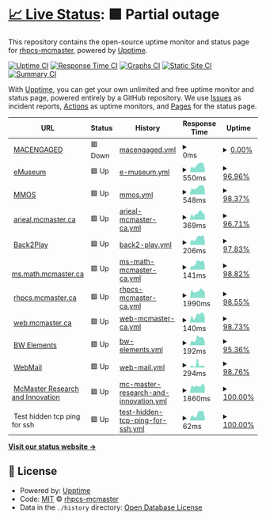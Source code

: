 # [📈 Live Status](https://rhpcs-mcmaster.github.io/downtime): <!--live status--> **🟧 Partial outage**

This repository contains the open-source uptime monitor and status page for [rhpcs-mcmaster](https://rhpcs-mcmaster.github.io/downtime), powered by [Upptime](https://github.com/upptime/upptime).

[![Uptime CI](https://github.com/rhpcs-mcmaster/downtime/workflows/Uptime%20CI/badge.svg)](https://github.com/rhpcs-mcmaster/downtime/actions?query=workflow%3A%22Uptime+CI%22)
[![Response Time CI](https://github.com/rhpcs-mcmaster/downtime/workflows/Response%20Time%20CI/badge.svg)](https://github.com/rhpcs-mcmaster/downtime/actions?query=workflow%3A%22Response+Time+CI%22)
[![Graphs CI](https://github.com/rhpcs-mcmaster/downtime/workflows/Graphs%20CI/badge.svg)](https://github.com/rhpcs-mcmaster/downtime/actions?query=workflow%3A%22Graphs+CI%22)
[![Static Site CI](https://github.com/rhpcs-mcmaster/downtime/workflows/Static%20Site%20CI/badge.svg)](https://github.com/rhpcs-mcmaster/downtime/actions?query=workflow%3A%22Static+Site+CI%22)
[![Summary CI](https://github.com/rhpcs-mcmaster/downtime/workflows/Summary%20CI/badge.svg)](https://github.com/rhpcs-mcmaster/downtime/actions?query=workflow%3A%22Summary+CI%22)

With [Upptime](https://upptime.js.org), you can get your own unlimited and free uptime monitor and status page, powered entirely by a GitHub repository. We use [Issues](https://github.com/rhpcs-mcmaster/downtime/issues) as incident reports, [Actions](https://github.com/rhpcs-mcmaster/downtime/actions) as uptime monitors, and [Pages](https://rhpcs-mcmaster.github.io/downtime) for the status page.

<!--start: status pages-->
<!-- This summary is generated by Upptime (https://github.com/upptime/upptime) -->
<!-- Do not edit this manually, your changes will be overwritten -->
<!-- prettier-ignore -->
| URL | Status | History | Response Time | Uptime |
| --- | ------ | ------- | ------------- | ------ |
| <img alt="" src="https://icons.duckduckgo.com/ip3/www.macengaged.com.ico" height="13"> [MACENGAGED](https://www.macengaged.com/) | 🟥 Down | [macengaged.yml](https://github.com/rhpcs-mcmaster/downtime/commits/HEAD/history/macengaged.yml) | <details><summary><img alt="Response time graph" src="./graphs/macengaged/response-time-week.png" height="20"> 0ms</summary><br><a href="https://rhpcs-mcmaster.github.io/downtime/history/macengaged"><img alt="Response time 6069" src="https://img.shields.io/endpoint?url=https%3A%2F%2Fraw.githubusercontent.com%2Frhpcs-mcmaster%2Fdowntime%2FHEAD%2Fapi%2Fmacengaged%2Fresponse-time.json"></a><br><a href="https://rhpcs-mcmaster.github.io/downtime/history/macengaged"><img alt="24-hour response time 0" src="https://img.shields.io/endpoint?url=https%3A%2F%2Fraw.githubusercontent.com%2Frhpcs-mcmaster%2Fdowntime%2FHEAD%2Fapi%2Fmacengaged%2Fresponse-time-day.json"></a><br><a href="https://rhpcs-mcmaster.github.io/downtime/history/macengaged"><img alt="7-day response time 0" src="https://img.shields.io/endpoint?url=https%3A%2F%2Fraw.githubusercontent.com%2Frhpcs-mcmaster%2Fdowntime%2FHEAD%2Fapi%2Fmacengaged%2Fresponse-time-week.json"></a><br><a href="https://rhpcs-mcmaster.github.io/downtime/history/macengaged"><img alt="30-day response time 0" src="https://img.shields.io/endpoint?url=https%3A%2F%2Fraw.githubusercontent.com%2Frhpcs-mcmaster%2Fdowntime%2FHEAD%2Fapi%2Fmacengaged%2Fresponse-time-month.json"></a><br><a href="https://rhpcs-mcmaster.github.io/downtime/history/macengaged"><img alt="1-year response time 6069" src="https://img.shields.io/endpoint?url=https%3A%2F%2Fraw.githubusercontent.com%2Frhpcs-mcmaster%2Fdowntime%2FHEAD%2Fapi%2Fmacengaged%2Fresponse-time-year.json"></a></details> | <details><summary><a href="https://rhpcs-mcmaster.github.io/downtime/history/macengaged">0.00%</a></summary><a href="https://rhpcs-mcmaster.github.io/downtime/history/macengaged"><img alt="All-time uptime 0.16%" src="https://img.shields.io/endpoint?url=https%3A%2F%2Fraw.githubusercontent.com%2Frhpcs-mcmaster%2Fdowntime%2FHEAD%2Fapi%2Fmacengaged%2Fuptime.json"></a><br><a href="https://rhpcs-mcmaster.github.io/downtime/history/macengaged"><img alt="24-hour uptime 0.00%" src="https://img.shields.io/endpoint?url=https%3A%2F%2Fraw.githubusercontent.com%2Frhpcs-mcmaster%2Fdowntime%2FHEAD%2Fapi%2Fmacengaged%2Fuptime-day.json"></a><br><a href="https://rhpcs-mcmaster.github.io/downtime/history/macengaged"><img alt="7-day uptime 0.00%" src="https://img.shields.io/endpoint?url=https%3A%2F%2Fraw.githubusercontent.com%2Frhpcs-mcmaster%2Fdowntime%2FHEAD%2Fapi%2Fmacengaged%2Fuptime-week.json"></a><br><a href="https://rhpcs-mcmaster.github.io/downtime/history/macengaged"><img alt="30-day uptime 1.38%" src="https://img.shields.io/endpoint?url=https%3A%2F%2Fraw.githubusercontent.com%2Frhpcs-mcmaster%2Fdowntime%2FHEAD%2Fapi%2Fmacengaged%2Fuptime-month.json"></a><br><a href="https://rhpcs-mcmaster.github.io/downtime/history/macengaged"><img alt="1-year uptime 0.16%" src="https://img.shields.io/endpoint?url=https%3A%2F%2Fraw.githubusercontent.com%2Frhpcs-mcmaster%2Fdowntime%2FHEAD%2Fapi%2Fmacengaged%2Fuptime-year.json"></a></details>
| <img alt="" src="https://icons.duckduckgo.com/ip3/emuseum.mcmaster.ca.ico" height="13"> [eMuseum](https://emuseum.mcmaster.ca/) | 🟩 Up | [e-museum.yml](https://github.com/rhpcs-mcmaster/downtime/commits/HEAD/history/e-museum.yml) | <details><summary><img alt="Response time graph" src="./graphs/e-museum/response-time-week.png" height="20"> 550ms</summary><br><a href="https://rhpcs-mcmaster.github.io/downtime/history/e-museum"><img alt="Response time 655" src="https://img.shields.io/endpoint?url=https%3A%2F%2Fraw.githubusercontent.com%2Frhpcs-mcmaster%2Fdowntime%2FHEAD%2Fapi%2Fe-museum%2Fresponse-time.json"></a><br><a href="https://rhpcs-mcmaster.github.io/downtime/history/e-museum"><img alt="24-hour response time 557" src="https://img.shields.io/endpoint?url=https%3A%2F%2Fraw.githubusercontent.com%2Frhpcs-mcmaster%2Fdowntime%2FHEAD%2Fapi%2Fe-museum%2Fresponse-time-day.json"></a><br><a href="https://rhpcs-mcmaster.github.io/downtime/history/e-museum"><img alt="7-day response time 550" src="https://img.shields.io/endpoint?url=https%3A%2F%2Fraw.githubusercontent.com%2Frhpcs-mcmaster%2Fdowntime%2FHEAD%2Fapi%2Fe-museum%2Fresponse-time-week.json"></a><br><a href="https://rhpcs-mcmaster.github.io/downtime/history/e-museum"><img alt="30-day response time 613" src="https://img.shields.io/endpoint?url=https%3A%2F%2Fraw.githubusercontent.com%2Frhpcs-mcmaster%2Fdowntime%2FHEAD%2Fapi%2Fe-museum%2Fresponse-time-month.json"></a><br><a href="https://rhpcs-mcmaster.github.io/downtime/history/e-museum"><img alt="1-year response time 655" src="https://img.shields.io/endpoint?url=https%3A%2F%2Fraw.githubusercontent.com%2Frhpcs-mcmaster%2Fdowntime%2FHEAD%2Fapi%2Fe-museum%2Fresponse-time-year.json"></a></details> | <details><summary><a href="https://rhpcs-mcmaster.github.io/downtime/history/e-museum">96.96%</a></summary><a href="https://rhpcs-mcmaster.github.io/downtime/history/e-museum"><img alt="All-time uptime 99.64%" src="https://img.shields.io/endpoint?url=https%3A%2F%2Fraw.githubusercontent.com%2Frhpcs-mcmaster%2Fdowntime%2FHEAD%2Fapi%2Fe-museum%2Fuptime.json"></a><br><a href="https://rhpcs-mcmaster.github.io/downtime/history/e-museum"><img alt="24-hour uptime 97.92%" src="https://img.shields.io/endpoint?url=https%3A%2F%2Fraw.githubusercontent.com%2Frhpcs-mcmaster%2Fdowntime%2FHEAD%2Fapi%2Fe-museum%2Fuptime-day.json"></a><br><a href="https://rhpcs-mcmaster.github.io/downtime/history/e-museum"><img alt="7-day uptime 96.96%" src="https://img.shields.io/endpoint?url=https%3A%2F%2Fraw.githubusercontent.com%2Frhpcs-mcmaster%2Fdowntime%2FHEAD%2Fapi%2Fe-museum%2Fuptime-week.json"></a><br><a href="https://rhpcs-mcmaster.github.io/downtime/history/e-museum"><img alt="30-day uptime 99.30%" src="https://img.shields.io/endpoint?url=https%3A%2F%2Fraw.githubusercontent.com%2Frhpcs-mcmaster%2Fdowntime%2FHEAD%2Fapi%2Fe-museum%2Fuptime-month.json"></a><br><a href="https://rhpcs-mcmaster.github.io/downtime/history/e-museum"><img alt="1-year uptime 99.64%" src="https://img.shields.io/endpoint?url=https%3A%2F%2Fraw.githubusercontent.com%2Frhpcs-mcmaster%2Fdowntime%2FHEAD%2Fapi%2Fe-museum%2Fuptime-year.json"></a></details>
| <img alt="" src="https://icons.duckduckgo.com/ip3/museum.mcmaster.ca.ico" height="13"> [MMOS](https://museum.mcmaster.ca) | 🟩 Up | [mmos.yml](https://github.com/rhpcs-mcmaster/downtime/commits/HEAD/history/mmos.yml) | <details><summary><img alt="Response time graph" src="./graphs/mmos/response-time-week.png" height="20"> 548ms</summary><br><a href="https://rhpcs-mcmaster.github.io/downtime/history/mmos"><img alt="Response time 526" src="https://img.shields.io/endpoint?url=https%3A%2F%2Fraw.githubusercontent.com%2Frhpcs-mcmaster%2Fdowntime%2FHEAD%2Fapi%2Fmmos%2Fresponse-time.json"></a><br><a href="https://rhpcs-mcmaster.github.io/downtime/history/mmos"><img alt="24-hour response time 759" src="https://img.shields.io/endpoint?url=https%3A%2F%2Fraw.githubusercontent.com%2Frhpcs-mcmaster%2Fdowntime%2FHEAD%2Fapi%2Fmmos%2Fresponse-time-day.json"></a><br><a href="https://rhpcs-mcmaster.github.io/downtime/history/mmos"><img alt="7-day response time 548" src="https://img.shields.io/endpoint?url=https%3A%2F%2Fraw.githubusercontent.com%2Frhpcs-mcmaster%2Fdowntime%2FHEAD%2Fapi%2Fmmos%2Fresponse-time-week.json"></a><br><a href="https://rhpcs-mcmaster.github.io/downtime/history/mmos"><img alt="30-day response time 558" src="https://img.shields.io/endpoint?url=https%3A%2F%2Fraw.githubusercontent.com%2Frhpcs-mcmaster%2Fdowntime%2FHEAD%2Fapi%2Fmmos%2Fresponse-time-month.json"></a><br><a href="https://rhpcs-mcmaster.github.io/downtime/history/mmos"><img alt="1-year response time 526" src="https://img.shields.io/endpoint?url=https%3A%2F%2Fraw.githubusercontent.com%2Frhpcs-mcmaster%2Fdowntime%2FHEAD%2Fapi%2Fmmos%2Fresponse-time-year.json"></a></details> | <details><summary><a href="https://rhpcs-mcmaster.github.io/downtime/history/mmos">98.37%</a></summary><a href="https://rhpcs-mcmaster.github.io/downtime/history/mmos"><img alt="All-time uptime 99.71%" src="https://img.shields.io/endpoint?url=https%3A%2F%2Fraw.githubusercontent.com%2Frhpcs-mcmaster%2Fdowntime%2FHEAD%2Fapi%2Fmmos%2Fuptime.json"></a><br><a href="https://rhpcs-mcmaster.github.io/downtime/history/mmos"><img alt="24-hour uptime 98.10%" src="https://img.shields.io/endpoint?url=https%3A%2F%2Fraw.githubusercontent.com%2Frhpcs-mcmaster%2Fdowntime%2FHEAD%2Fapi%2Fmmos%2Fuptime-day.json"></a><br><a href="https://rhpcs-mcmaster.github.io/downtime/history/mmos"><img alt="7-day uptime 98.37%" src="https://img.shields.io/endpoint?url=https%3A%2F%2Fraw.githubusercontent.com%2Frhpcs-mcmaster%2Fdowntime%2FHEAD%2Fapi%2Fmmos%2Fuptime-week.json"></a><br><a href="https://rhpcs-mcmaster.github.io/downtime/history/mmos"><img alt="30-day uptime 99.62%" src="https://img.shields.io/endpoint?url=https%3A%2F%2Fraw.githubusercontent.com%2Frhpcs-mcmaster%2Fdowntime%2FHEAD%2Fapi%2Fmmos%2Fuptime-month.json"></a><br><a href="https://rhpcs-mcmaster.github.io/downtime/history/mmos"><img alt="1-year uptime 99.71%" src="https://img.shields.io/endpoint?url=https%3A%2F%2Fraw.githubusercontent.com%2Frhpcs-mcmaster%2Fdowntime%2FHEAD%2Fapi%2Fmmos%2Fuptime-year.json"></a></details>
| <img alt="" src="https://icons.duckduckgo.com/ip3/arieal.mcmaster.ca.ico" height="13"> [arieal.mcmaster.ca](https://arieal.mcmaster.ca) | 🟩 Up | [arieal-mcmaster-ca.yml](https://github.com/rhpcs-mcmaster/downtime/commits/HEAD/history/arieal-mcmaster-ca.yml) | <details><summary><img alt="Response time graph" src="./graphs/arieal-mcmaster-ca/response-time-week.png" height="20"> 369ms</summary><br><a href="https://rhpcs-mcmaster.github.io/downtime/history/arieal-mcmaster-ca"><img alt="Response time 403" src="https://img.shields.io/endpoint?url=https%3A%2F%2Fraw.githubusercontent.com%2Frhpcs-mcmaster%2Fdowntime%2FHEAD%2Fapi%2Farieal-mcmaster-ca%2Fresponse-time.json"></a><br><a href="https://rhpcs-mcmaster.github.io/downtime/history/arieal-mcmaster-ca"><img alt="24-hour response time 370" src="https://img.shields.io/endpoint?url=https%3A%2F%2Fraw.githubusercontent.com%2Frhpcs-mcmaster%2Fdowntime%2FHEAD%2Fapi%2Farieal-mcmaster-ca%2Fresponse-time-day.json"></a><br><a href="https://rhpcs-mcmaster.github.io/downtime/history/arieal-mcmaster-ca"><img alt="7-day response time 369" src="https://img.shields.io/endpoint?url=https%3A%2F%2Fraw.githubusercontent.com%2Frhpcs-mcmaster%2Fdowntime%2FHEAD%2Fapi%2Farieal-mcmaster-ca%2Fresponse-time-week.json"></a><br><a href="https://rhpcs-mcmaster.github.io/downtime/history/arieal-mcmaster-ca"><img alt="30-day response time 378" src="https://img.shields.io/endpoint?url=https%3A%2F%2Fraw.githubusercontent.com%2Frhpcs-mcmaster%2Fdowntime%2FHEAD%2Fapi%2Farieal-mcmaster-ca%2Fresponse-time-month.json"></a><br><a href="https://rhpcs-mcmaster.github.io/downtime/history/arieal-mcmaster-ca"><img alt="1-year response time 403" src="https://img.shields.io/endpoint?url=https%3A%2F%2Fraw.githubusercontent.com%2Frhpcs-mcmaster%2Fdowntime%2FHEAD%2Fapi%2Farieal-mcmaster-ca%2Fresponse-time-year.json"></a></details> | <details><summary><a href="https://rhpcs-mcmaster.github.io/downtime/history/arieal-mcmaster-ca">96.71%</a></summary><a href="https://rhpcs-mcmaster.github.io/downtime/history/arieal-mcmaster-ca"><img alt="All-time uptime 99.88%" src="https://img.shields.io/endpoint?url=https%3A%2F%2Fraw.githubusercontent.com%2Frhpcs-mcmaster%2Fdowntime%2FHEAD%2Fapi%2Farieal-mcmaster-ca%2Fuptime.json"></a><br><a href="https://rhpcs-mcmaster.github.io/downtime/history/arieal-mcmaster-ca"><img alt="24-hour uptime 98.27%" src="https://img.shields.io/endpoint?url=https%3A%2F%2Fraw.githubusercontent.com%2Frhpcs-mcmaster%2Fdowntime%2FHEAD%2Fapi%2Farieal-mcmaster-ca%2Fuptime-day.json"></a><br><a href="https://rhpcs-mcmaster.github.io/downtime/history/arieal-mcmaster-ca"><img alt="7-day uptime 96.71%" src="https://img.shields.io/endpoint?url=https%3A%2F%2Fraw.githubusercontent.com%2Frhpcs-mcmaster%2Fdowntime%2FHEAD%2Fapi%2Farieal-mcmaster-ca%2Fuptime-week.json"></a><br><a href="https://rhpcs-mcmaster.github.io/downtime/history/arieal-mcmaster-ca"><img alt="30-day uptime 99.24%" src="https://img.shields.io/endpoint?url=https%3A%2F%2Fraw.githubusercontent.com%2Frhpcs-mcmaster%2Fdowntime%2FHEAD%2Fapi%2Farieal-mcmaster-ca%2Fuptime-month.json"></a><br><a href="https://rhpcs-mcmaster.github.io/downtime/history/arieal-mcmaster-ca"><img alt="1-year uptime 99.88%" src="https://img.shields.io/endpoint?url=https%3A%2F%2Fraw.githubusercontent.com%2Frhpcs-mcmaster%2Fdowntime%2FHEAD%2Fapi%2Farieal-mcmaster-ca%2Fuptime-year.json"></a></details>
| <img alt="" src="https://icons.duckduckgo.com/ip3/b2p.mcmaster.ca.ico" height="13"> [Back2Play](https://b2p.mcmaster.ca/api/surveys) | 🟩 Up | [back2-play.yml](https://github.com/rhpcs-mcmaster/downtime/commits/HEAD/history/back2-play.yml) | <details><summary><img alt="Response time graph" src="./graphs/back2-play/response-time-week.png" height="20"> 206ms</summary><br><a href="https://rhpcs-mcmaster.github.io/downtime/history/back2-play"><img alt="Response time 324" src="https://img.shields.io/endpoint?url=https%3A%2F%2Fraw.githubusercontent.com%2Frhpcs-mcmaster%2Fdowntime%2FHEAD%2Fapi%2Fback2-play%2Fresponse-time.json"></a><br><a href="https://rhpcs-mcmaster.github.io/downtime/history/back2-play"><img alt="24-hour response time 212" src="https://img.shields.io/endpoint?url=https%3A%2F%2Fraw.githubusercontent.com%2Frhpcs-mcmaster%2Fdowntime%2FHEAD%2Fapi%2Fback2-play%2Fresponse-time-day.json"></a><br><a href="https://rhpcs-mcmaster.github.io/downtime/history/back2-play"><img alt="7-day response time 206" src="https://img.shields.io/endpoint?url=https%3A%2F%2Fraw.githubusercontent.com%2Frhpcs-mcmaster%2Fdowntime%2FHEAD%2Fapi%2Fback2-play%2Fresponse-time-week.json"></a><br><a href="https://rhpcs-mcmaster.github.io/downtime/history/back2-play"><img alt="30-day response time 243" src="https://img.shields.io/endpoint?url=https%3A%2F%2Fraw.githubusercontent.com%2Frhpcs-mcmaster%2Fdowntime%2FHEAD%2Fapi%2Fback2-play%2Fresponse-time-month.json"></a><br><a href="https://rhpcs-mcmaster.github.io/downtime/history/back2-play"><img alt="1-year response time 324" src="https://img.shields.io/endpoint?url=https%3A%2F%2Fraw.githubusercontent.com%2Frhpcs-mcmaster%2Fdowntime%2FHEAD%2Fapi%2Fback2-play%2Fresponse-time-year.json"></a></details> | <details><summary><a href="https://rhpcs-mcmaster.github.io/downtime/history/back2-play">97.83%</a></summary><a href="https://rhpcs-mcmaster.github.io/downtime/history/back2-play"><img alt="All-time uptime 96.85%" src="https://img.shields.io/endpoint?url=https%3A%2F%2Fraw.githubusercontent.com%2Frhpcs-mcmaster%2Fdowntime%2FHEAD%2Fapi%2Fback2-play%2Fuptime.json"></a><br><a href="https://rhpcs-mcmaster.github.io/downtime/history/back2-play"><img alt="24-hour uptime 98.45%" src="https://img.shields.io/endpoint?url=https%3A%2F%2Fraw.githubusercontent.com%2Frhpcs-mcmaster%2Fdowntime%2FHEAD%2Fapi%2Fback2-play%2Fuptime-day.json"></a><br><a href="https://rhpcs-mcmaster.github.io/downtime/history/back2-play"><img alt="7-day uptime 97.83%" src="https://img.shields.io/endpoint?url=https%3A%2F%2Fraw.githubusercontent.com%2Frhpcs-mcmaster%2Fdowntime%2FHEAD%2Fapi%2Fback2-play%2Fuptime-week.json"></a><br><a href="https://rhpcs-mcmaster.github.io/downtime/history/back2-play"><img alt="30-day uptime 84.97%" src="https://img.shields.io/endpoint?url=https%3A%2F%2Fraw.githubusercontent.com%2Frhpcs-mcmaster%2Fdowntime%2FHEAD%2Fapi%2Fback2-play%2Fuptime-month.json"></a><br><a href="https://rhpcs-mcmaster.github.io/downtime/history/back2-play"><img alt="1-year uptime 96.85%" src="https://img.shields.io/endpoint?url=https%3A%2F%2Fraw.githubusercontent.com%2Frhpcs-mcmaster%2Fdowntime%2FHEAD%2Fapi%2Fback2-play%2Fuptime-year.json"></a></details>
| <img alt="" src="https://icons.duckduckgo.com/ip3/ms.math.mcmaster.ca.ico" height="13"> [ms.math.mcmaster.ca](http://ms.math.mcmaster.ca/uptimerobot) | 🟩 Up | [ms-math-mcmaster-ca.yml](https://github.com/rhpcs-mcmaster/downtime/commits/HEAD/history/ms-math-mcmaster-ca.yml) | <details><summary><img alt="Response time graph" src="./graphs/ms-math-mcmaster-ca/response-time-week.png" height="20"> 141ms</summary><br><a href="https://rhpcs-mcmaster.github.io/downtime/history/ms-math-mcmaster-ca"><img alt="Response time 225" src="https://img.shields.io/endpoint?url=https%3A%2F%2Fraw.githubusercontent.com%2Frhpcs-mcmaster%2Fdowntime%2FHEAD%2Fapi%2Fms-math-mcmaster-ca%2Fresponse-time.json"></a><br><a href="https://rhpcs-mcmaster.github.io/downtime/history/ms-math-mcmaster-ca"><img alt="24-hour response time 152" src="https://img.shields.io/endpoint?url=https%3A%2F%2Fraw.githubusercontent.com%2Frhpcs-mcmaster%2Fdowntime%2FHEAD%2Fapi%2Fms-math-mcmaster-ca%2Fresponse-time-day.json"></a><br><a href="https://rhpcs-mcmaster.github.io/downtime/history/ms-math-mcmaster-ca"><img alt="7-day response time 141" src="https://img.shields.io/endpoint?url=https%3A%2F%2Fraw.githubusercontent.com%2Frhpcs-mcmaster%2Fdowntime%2FHEAD%2Fapi%2Fms-math-mcmaster-ca%2Fresponse-time-week.json"></a><br><a href="https://rhpcs-mcmaster.github.io/downtime/history/ms-math-mcmaster-ca"><img alt="30-day response time 153" src="https://img.shields.io/endpoint?url=https%3A%2F%2Fraw.githubusercontent.com%2Frhpcs-mcmaster%2Fdowntime%2FHEAD%2Fapi%2Fms-math-mcmaster-ca%2Fresponse-time-month.json"></a><br><a href="https://rhpcs-mcmaster.github.io/downtime/history/ms-math-mcmaster-ca"><img alt="1-year response time 225" src="https://img.shields.io/endpoint?url=https%3A%2F%2Fraw.githubusercontent.com%2Frhpcs-mcmaster%2Fdowntime%2FHEAD%2Fapi%2Fms-math-mcmaster-ca%2Fresponse-time-year.json"></a></details> | <details><summary><a href="https://rhpcs-mcmaster.github.io/downtime/history/ms-math-mcmaster-ca">98.82%</a></summary><a href="https://rhpcs-mcmaster.github.io/downtime/history/ms-math-mcmaster-ca"><img alt="All-time uptime 99.86%" src="https://img.shields.io/endpoint?url=https%3A%2F%2Fraw.githubusercontent.com%2Frhpcs-mcmaster%2Fdowntime%2FHEAD%2Fapi%2Fms-math-mcmaster-ca%2Fuptime.json"></a><br><a href="https://rhpcs-mcmaster.github.io/downtime/history/ms-math-mcmaster-ca"><img alt="24-hour uptime 98.62%" src="https://img.shields.io/endpoint?url=https%3A%2F%2Fraw.githubusercontent.com%2Frhpcs-mcmaster%2Fdowntime%2FHEAD%2Fapi%2Fms-math-mcmaster-ca%2Fuptime-day.json"></a><br><a href="https://rhpcs-mcmaster.github.io/downtime/history/ms-math-mcmaster-ca"><img alt="7-day uptime 98.82%" src="https://img.shields.io/endpoint?url=https%3A%2F%2Fraw.githubusercontent.com%2Frhpcs-mcmaster%2Fdowntime%2FHEAD%2Fapi%2Fms-math-mcmaster-ca%2Fuptime-week.json"></a><br><a href="https://rhpcs-mcmaster.github.io/downtime/history/ms-math-mcmaster-ca"><img alt="30-day uptime 99.68%" src="https://img.shields.io/endpoint?url=https%3A%2F%2Fraw.githubusercontent.com%2Frhpcs-mcmaster%2Fdowntime%2FHEAD%2Fapi%2Fms-math-mcmaster-ca%2Fuptime-month.json"></a><br><a href="https://rhpcs-mcmaster.github.io/downtime/history/ms-math-mcmaster-ca"><img alt="1-year uptime 99.86%" src="https://img.shields.io/endpoint?url=https%3A%2F%2Fraw.githubusercontent.com%2Frhpcs-mcmaster%2Fdowntime%2FHEAD%2Fapi%2Fms-math-mcmaster-ca%2Fuptime-year.json"></a></details>
| <img alt="" src="https://icons.duckduckgo.com/ip3/rhpcs.mcmaster.ca.ico" height="13"> [rhpcs.mcmaster.ca](http://rhpcs.mcmaster.ca) | 🟩 Up | [rhpcs-mcmaster-ca.yml](https://github.com/rhpcs-mcmaster/downtime/commits/HEAD/history/rhpcs-mcmaster-ca.yml) | <details><summary><img alt="Response time graph" src="./graphs/rhpcs-mcmaster-ca/response-time-week.png" height="20"> 1990ms</summary><br><a href="https://rhpcs-mcmaster.github.io/downtime/history/rhpcs-mcmaster-ca"><img alt="Response time 2185" src="https://img.shields.io/endpoint?url=https%3A%2F%2Fraw.githubusercontent.com%2Frhpcs-mcmaster%2Fdowntime%2FHEAD%2Fapi%2Frhpcs-mcmaster-ca%2Fresponse-time.json"></a><br><a href="https://rhpcs-mcmaster.github.io/downtime/history/rhpcs-mcmaster-ca"><img alt="24-hour response time 1983" src="https://img.shields.io/endpoint?url=https%3A%2F%2Fraw.githubusercontent.com%2Frhpcs-mcmaster%2Fdowntime%2FHEAD%2Fapi%2Frhpcs-mcmaster-ca%2Fresponse-time-day.json"></a><br><a href="https://rhpcs-mcmaster.github.io/downtime/history/rhpcs-mcmaster-ca"><img alt="7-day response time 1990" src="https://img.shields.io/endpoint?url=https%3A%2F%2Fraw.githubusercontent.com%2Frhpcs-mcmaster%2Fdowntime%2FHEAD%2Fapi%2Frhpcs-mcmaster-ca%2Fresponse-time-week.json"></a><br><a href="https://rhpcs-mcmaster.github.io/downtime/history/rhpcs-mcmaster-ca"><img alt="30-day response time 2005" src="https://img.shields.io/endpoint?url=https%3A%2F%2Fraw.githubusercontent.com%2Frhpcs-mcmaster%2Fdowntime%2FHEAD%2Fapi%2Frhpcs-mcmaster-ca%2Fresponse-time-month.json"></a><br><a href="https://rhpcs-mcmaster.github.io/downtime/history/rhpcs-mcmaster-ca"><img alt="1-year response time 2185" src="https://img.shields.io/endpoint?url=https%3A%2F%2Fraw.githubusercontent.com%2Frhpcs-mcmaster%2Fdowntime%2FHEAD%2Fapi%2Frhpcs-mcmaster-ca%2Fresponse-time-year.json"></a></details> | <details><summary><a href="https://rhpcs-mcmaster.github.io/downtime/history/rhpcs-mcmaster-ca">98.55%</a></summary><a href="https://rhpcs-mcmaster.github.io/downtime/history/rhpcs-mcmaster-ca"><img alt="All-time uptime 99.51%" src="https://img.shields.io/endpoint?url=https%3A%2F%2Fraw.githubusercontent.com%2Frhpcs-mcmaster%2Fdowntime%2FHEAD%2Fapi%2Frhpcs-mcmaster-ca%2Fuptime.json"></a><br><a href="https://rhpcs-mcmaster.github.io/downtime/history/rhpcs-mcmaster-ca"><img alt="24-hour uptime 98.79%" src="https://img.shields.io/endpoint?url=https%3A%2F%2Fraw.githubusercontent.com%2Frhpcs-mcmaster%2Fdowntime%2FHEAD%2Fapi%2Frhpcs-mcmaster-ca%2Fuptime-day.json"></a><br><a href="https://rhpcs-mcmaster.github.io/downtime/history/rhpcs-mcmaster-ca"><img alt="7-day uptime 98.55%" src="https://img.shields.io/endpoint?url=https%3A%2F%2Fraw.githubusercontent.com%2Frhpcs-mcmaster%2Fdowntime%2FHEAD%2Fapi%2Frhpcs-mcmaster-ca%2Fuptime-week.json"></a><br><a href="https://rhpcs-mcmaster.github.io/downtime/history/rhpcs-mcmaster-ca"><img alt="30-day uptime 99.67%" src="https://img.shields.io/endpoint?url=https%3A%2F%2Fraw.githubusercontent.com%2Frhpcs-mcmaster%2Fdowntime%2FHEAD%2Fapi%2Frhpcs-mcmaster-ca%2Fuptime-month.json"></a><br><a href="https://rhpcs-mcmaster.github.io/downtime/history/rhpcs-mcmaster-ca"><img alt="1-year uptime 99.51%" src="https://img.shields.io/endpoint?url=https%3A%2F%2Fraw.githubusercontent.com%2Frhpcs-mcmaster%2Fdowntime%2FHEAD%2Fapi%2Frhpcs-mcmaster-ca%2Fuptime-year.json"></a></details>
| <img alt="" src="https://icons.duckduckgo.com/ip3/web.mcmaster.ca.ico" height="13"> [web.mcmaster.ca](http://web.mcmaster.ca/.well-known) | 🟩 Up | [web-mcmaster-ca.yml](https://github.com/rhpcs-mcmaster/downtime/commits/HEAD/history/web-mcmaster-ca.yml) | <details><summary><img alt="Response time graph" src="./graphs/web-mcmaster-ca/response-time-week.png" height="20"> 140ms</summary><br><a href="https://rhpcs-mcmaster.github.io/downtime/history/web-mcmaster-ca"><img alt="Response time 123" src="https://img.shields.io/endpoint?url=https%3A%2F%2Fraw.githubusercontent.com%2Frhpcs-mcmaster%2Fdowntime%2FHEAD%2Fapi%2Fweb-mcmaster-ca%2Fresponse-time.json"></a><br><a href="https://rhpcs-mcmaster.github.io/downtime/history/web-mcmaster-ca"><img alt="24-hour response time 140" src="https://img.shields.io/endpoint?url=https%3A%2F%2Fraw.githubusercontent.com%2Frhpcs-mcmaster%2Fdowntime%2FHEAD%2Fapi%2Fweb-mcmaster-ca%2Fresponse-time-day.json"></a><br><a href="https://rhpcs-mcmaster.github.io/downtime/history/web-mcmaster-ca"><img alt="7-day response time 140" src="https://img.shields.io/endpoint?url=https%3A%2F%2Fraw.githubusercontent.com%2Frhpcs-mcmaster%2Fdowntime%2FHEAD%2Fapi%2Fweb-mcmaster-ca%2Fresponse-time-week.json"></a><br><a href="https://rhpcs-mcmaster.github.io/downtime/history/web-mcmaster-ca"><img alt="30-day response time 147" src="https://img.shields.io/endpoint?url=https%3A%2F%2Fraw.githubusercontent.com%2Frhpcs-mcmaster%2Fdowntime%2FHEAD%2Fapi%2Fweb-mcmaster-ca%2Fresponse-time-month.json"></a><br><a href="https://rhpcs-mcmaster.github.io/downtime/history/web-mcmaster-ca"><img alt="1-year response time 123" src="https://img.shields.io/endpoint?url=https%3A%2F%2Fraw.githubusercontent.com%2Frhpcs-mcmaster%2Fdowntime%2FHEAD%2Fapi%2Fweb-mcmaster-ca%2Fresponse-time-year.json"></a></details> | <details><summary><a href="https://rhpcs-mcmaster.github.io/downtime/history/web-mcmaster-ca">98.73%</a></summary><a href="https://rhpcs-mcmaster.github.io/downtime/history/web-mcmaster-ca"><img alt="All-time uptime 99.96%" src="https://img.shields.io/endpoint?url=https%3A%2F%2Fraw.githubusercontent.com%2Frhpcs-mcmaster%2Fdowntime%2FHEAD%2Fapi%2Fweb-mcmaster-ca%2Fuptime.json"></a><br><a href="https://rhpcs-mcmaster.github.io/downtime/history/web-mcmaster-ca"><img alt="24-hour uptime 100.00%" src="https://img.shields.io/endpoint?url=https%3A%2F%2Fraw.githubusercontent.com%2Frhpcs-mcmaster%2Fdowntime%2FHEAD%2Fapi%2Fweb-mcmaster-ca%2Fuptime-day.json"></a><br><a href="https://rhpcs-mcmaster.github.io/downtime/history/web-mcmaster-ca"><img alt="7-day uptime 98.73%" src="https://img.shields.io/endpoint?url=https%3A%2F%2Fraw.githubusercontent.com%2Frhpcs-mcmaster%2Fdowntime%2FHEAD%2Fapi%2Fweb-mcmaster-ca%2Fuptime-week.json"></a><br><a href="https://rhpcs-mcmaster.github.io/downtime/history/web-mcmaster-ca"><img alt="30-day uptime 99.71%" src="https://img.shields.io/endpoint?url=https%3A%2F%2Fraw.githubusercontent.com%2Frhpcs-mcmaster%2Fdowntime%2FHEAD%2Fapi%2Fweb-mcmaster-ca%2Fuptime-month.json"></a><br><a href="https://rhpcs-mcmaster.github.io/downtime/history/web-mcmaster-ca"><img alt="1-year uptime 99.96%" src="https://img.shields.io/endpoint?url=https%3A%2F%2Fraw.githubusercontent.com%2Frhpcs-mcmaster%2Fdowntime%2FHEAD%2Fapi%2Fweb-mcmaster-ca%2Fuptime-year.json"></a></details>
| <img alt="" src="https://icons.duckduckgo.com/ip3/science.mcmaster.ca.ico" height="13"> [BW Elements](https://science.mcmaster.ca/medialab/joomla3/bwelements/) | 🟩 Up | [bw-elements.yml](https://github.com/rhpcs-mcmaster/downtime/commits/HEAD/history/bw-elements.yml) | <details><summary><img alt="Response time graph" src="./graphs/bw-elements/response-time-week.png" height="20"> 192ms</summary><br><a href="https://rhpcs-mcmaster.github.io/downtime/history/bw-elements"><img alt="Response time 183" src="https://img.shields.io/endpoint?url=https%3A%2F%2Fraw.githubusercontent.com%2Frhpcs-mcmaster%2Fdowntime%2FHEAD%2Fapi%2Fbw-elements%2Fresponse-time.json"></a><br><a href="https://rhpcs-mcmaster.github.io/downtime/history/bw-elements"><img alt="24-hour response time 194" src="https://img.shields.io/endpoint?url=https%3A%2F%2Fraw.githubusercontent.com%2Frhpcs-mcmaster%2Fdowntime%2FHEAD%2Fapi%2Fbw-elements%2Fresponse-time-day.json"></a><br><a href="https://rhpcs-mcmaster.github.io/downtime/history/bw-elements"><img alt="7-day response time 192" src="https://img.shields.io/endpoint?url=https%3A%2F%2Fraw.githubusercontent.com%2Frhpcs-mcmaster%2Fdowntime%2FHEAD%2Fapi%2Fbw-elements%2Fresponse-time-week.json"></a><br><a href="https://rhpcs-mcmaster.github.io/downtime/history/bw-elements"><img alt="30-day response time 196" src="https://img.shields.io/endpoint?url=https%3A%2F%2Fraw.githubusercontent.com%2Frhpcs-mcmaster%2Fdowntime%2FHEAD%2Fapi%2Fbw-elements%2Fresponse-time-month.json"></a><br><a href="https://rhpcs-mcmaster.github.io/downtime/history/bw-elements"><img alt="1-year response time 183" src="https://img.shields.io/endpoint?url=https%3A%2F%2Fraw.githubusercontent.com%2Frhpcs-mcmaster%2Fdowntime%2FHEAD%2Fapi%2Fbw-elements%2Fresponse-time-year.json"></a></details> | <details><summary><a href="https://rhpcs-mcmaster.github.io/downtime/history/bw-elements">95.36%</a></summary><a href="https://rhpcs-mcmaster.github.io/downtime/history/bw-elements"><img alt="All-time uptime 99.85%" src="https://img.shields.io/endpoint?url=https%3A%2F%2Fraw.githubusercontent.com%2Frhpcs-mcmaster%2Fdowntime%2FHEAD%2Fapi%2Fbw-elements%2Fuptime.json"></a><br><a href="https://rhpcs-mcmaster.github.io/downtime/history/bw-elements"><img alt="24-hour uptime 100.00%" src="https://img.shields.io/endpoint?url=https%3A%2F%2Fraw.githubusercontent.com%2Frhpcs-mcmaster%2Fdowntime%2FHEAD%2Fapi%2Fbw-elements%2Fuptime-day.json"></a><br><a href="https://rhpcs-mcmaster.github.io/downtime/history/bw-elements"><img alt="7-day uptime 95.36%" src="https://img.shields.io/endpoint?url=https%3A%2F%2Fraw.githubusercontent.com%2Frhpcs-mcmaster%2Fdowntime%2FHEAD%2Fapi%2Fbw-elements%2Fuptime-week.json"></a><br><a href="https://rhpcs-mcmaster.github.io/downtime/history/bw-elements"><img alt="30-day uptime 98.93%" src="https://img.shields.io/endpoint?url=https%3A%2F%2Fraw.githubusercontent.com%2Frhpcs-mcmaster%2Fdowntime%2FHEAD%2Fapi%2Fbw-elements%2Fuptime-month.json"></a><br><a href="https://rhpcs-mcmaster.github.io/downtime/history/bw-elements"><img alt="1-year uptime 99.85%" src="https://img.shields.io/endpoint?url=https%3A%2F%2Fraw.githubusercontent.com%2Frhpcs-mcmaster%2Fdowntime%2FHEAD%2Fapi%2Fbw-elements%2Fuptime-year.json"></a></details>
| <img alt="" src="https://icons.duckduckgo.com/ip3/web.mcmaster.ca.ico" height="13"> [WebMail](https://web.mcmaster.ca/mail/roundcube/1.4/) | 🟩 Up | [web-mail.yml](https://github.com/rhpcs-mcmaster/downtime/commits/HEAD/history/web-mail.yml) | <details><summary><img alt="Response time graph" src="./graphs/web-mail/response-time-week.png" height="20"> 294ms</summary><br><a href="https://rhpcs-mcmaster.github.io/downtime/history/web-mail"><img alt="Response time 164" src="https://img.shields.io/endpoint?url=https%3A%2F%2Fraw.githubusercontent.com%2Frhpcs-mcmaster%2Fdowntime%2FHEAD%2Fapi%2Fweb-mail%2Fresponse-time.json"></a><br><a href="https://rhpcs-mcmaster.github.io/downtime/history/web-mail"><img alt="24-hour response time 189" src="https://img.shields.io/endpoint?url=https%3A%2F%2Fraw.githubusercontent.com%2Frhpcs-mcmaster%2Fdowntime%2FHEAD%2Fapi%2Fweb-mail%2Fresponse-time-day.json"></a><br><a href="https://rhpcs-mcmaster.github.io/downtime/history/web-mail"><img alt="7-day response time 294" src="https://img.shields.io/endpoint?url=https%3A%2F%2Fraw.githubusercontent.com%2Frhpcs-mcmaster%2Fdowntime%2FHEAD%2Fapi%2Fweb-mail%2Fresponse-time-week.json"></a><br><a href="https://rhpcs-mcmaster.github.io/downtime/history/web-mail"><img alt="30-day response time 215" src="https://img.shields.io/endpoint?url=https%3A%2F%2Fraw.githubusercontent.com%2Frhpcs-mcmaster%2Fdowntime%2FHEAD%2Fapi%2Fweb-mail%2Fresponse-time-month.json"></a><br><a href="https://rhpcs-mcmaster.github.io/downtime/history/web-mail"><img alt="1-year response time 164" src="https://img.shields.io/endpoint?url=https%3A%2F%2Fraw.githubusercontent.com%2Frhpcs-mcmaster%2Fdowntime%2FHEAD%2Fapi%2Fweb-mail%2Fresponse-time-year.json"></a></details> | <details><summary><a href="https://rhpcs-mcmaster.github.io/downtime/history/web-mail">98.76%</a></summary><a href="https://rhpcs-mcmaster.github.io/downtime/history/web-mail"><img alt="All-time uptime 99.96%" src="https://img.shields.io/endpoint?url=https%3A%2F%2Fraw.githubusercontent.com%2Frhpcs-mcmaster%2Fdowntime%2FHEAD%2Fapi%2Fweb-mail%2Fuptime.json"></a><br><a href="https://rhpcs-mcmaster.github.io/downtime/history/web-mail"><img alt="24-hour uptime 100.00%" src="https://img.shields.io/endpoint?url=https%3A%2F%2Fraw.githubusercontent.com%2Frhpcs-mcmaster%2Fdowntime%2FHEAD%2Fapi%2Fweb-mail%2Fuptime-day.json"></a><br><a href="https://rhpcs-mcmaster.github.io/downtime/history/web-mail"><img alt="7-day uptime 98.76%" src="https://img.shields.io/endpoint?url=https%3A%2F%2Fraw.githubusercontent.com%2Frhpcs-mcmaster%2Fdowntime%2FHEAD%2Fapi%2Fweb-mail%2Fuptime-week.json"></a><br><a href="https://rhpcs-mcmaster.github.io/downtime/history/web-mail"><img alt="30-day uptime 99.71%" src="https://img.shields.io/endpoint?url=https%3A%2F%2Fraw.githubusercontent.com%2Frhpcs-mcmaster%2Fdowntime%2FHEAD%2Fapi%2Fweb-mail%2Fuptime-month.json"></a><br><a href="https://rhpcs-mcmaster.github.io/downtime/history/web-mail"><img alt="1-year uptime 99.96%" src="https://img.shields.io/endpoint?url=https%3A%2F%2Fraw.githubusercontent.com%2Frhpcs-mcmaster%2Fdowntime%2FHEAD%2Fapi%2Fweb-mail%2Fuptime-year.json"></a></details>
| <img alt="" src="https://icons.duckduckgo.com/ip3/research.mcmaster.ca.ico" height="13"> [McMaster Research and Innovation](https://research.mcmaster.ca) | 🟩 Up | [mc-master-research-and-innovation.yml](https://github.com/rhpcs-mcmaster/downtime/commits/HEAD/history/mc-master-research-and-innovation.yml) | <details><summary><img alt="Response time graph" src="./graphs/mc-master-research-and-innovation/response-time-week.png" height="20"> 1860ms</summary><br><a href="https://rhpcs-mcmaster.github.io/downtime/history/mc-master-research-and-innovation"><img alt="Response time 1998" src="https://img.shields.io/endpoint?url=https%3A%2F%2Fraw.githubusercontent.com%2Frhpcs-mcmaster%2Fdowntime%2FHEAD%2Fapi%2Fmc-master-research-and-innovation%2Fresponse-time.json"></a><br><a href="https://rhpcs-mcmaster.github.io/downtime/history/mc-master-research-and-innovation"><img alt="24-hour response time 2332" src="https://img.shields.io/endpoint?url=https%3A%2F%2Fraw.githubusercontent.com%2Frhpcs-mcmaster%2Fdowntime%2FHEAD%2Fapi%2Fmc-master-research-and-innovation%2Fresponse-time-day.json"></a><br><a href="https://rhpcs-mcmaster.github.io/downtime/history/mc-master-research-and-innovation"><img alt="7-day response time 1860" src="https://img.shields.io/endpoint?url=https%3A%2F%2Fraw.githubusercontent.com%2Frhpcs-mcmaster%2Fdowntime%2FHEAD%2Fapi%2Fmc-master-research-and-innovation%2Fresponse-time-week.json"></a><br><a href="https://rhpcs-mcmaster.github.io/downtime/history/mc-master-research-and-innovation"><img alt="30-day response time 1932" src="https://img.shields.io/endpoint?url=https%3A%2F%2Fraw.githubusercontent.com%2Frhpcs-mcmaster%2Fdowntime%2FHEAD%2Fapi%2Fmc-master-research-and-innovation%2Fresponse-time-month.json"></a><br><a href="https://rhpcs-mcmaster.github.io/downtime/history/mc-master-research-and-innovation"><img alt="1-year response time 1998" src="https://img.shields.io/endpoint?url=https%3A%2F%2Fraw.githubusercontent.com%2Frhpcs-mcmaster%2Fdowntime%2FHEAD%2Fapi%2Fmc-master-research-and-innovation%2Fresponse-time-year.json"></a></details> | <details><summary><a href="https://rhpcs-mcmaster.github.io/downtime/history/mc-master-research-and-innovation">100.00%</a></summary><a href="https://rhpcs-mcmaster.github.io/downtime/history/mc-master-research-and-innovation"><img alt="All-time uptime 99.87%" src="https://img.shields.io/endpoint?url=https%3A%2F%2Fraw.githubusercontent.com%2Frhpcs-mcmaster%2Fdowntime%2FHEAD%2Fapi%2Fmc-master-research-and-innovation%2Fuptime.json"></a><br><a href="https://rhpcs-mcmaster.github.io/downtime/history/mc-master-research-and-innovation"><img alt="24-hour uptime 100.00%" src="https://img.shields.io/endpoint?url=https%3A%2F%2Fraw.githubusercontent.com%2Frhpcs-mcmaster%2Fdowntime%2FHEAD%2Fapi%2Fmc-master-research-and-innovation%2Fuptime-day.json"></a><br><a href="https://rhpcs-mcmaster.github.io/downtime/history/mc-master-research-and-innovation"><img alt="7-day uptime 100.00%" src="https://img.shields.io/endpoint?url=https%3A%2F%2Fraw.githubusercontent.com%2Frhpcs-mcmaster%2Fdowntime%2FHEAD%2Fapi%2Fmc-master-research-and-innovation%2Fuptime-week.json"></a><br><a href="https://rhpcs-mcmaster.github.io/downtime/history/mc-master-research-and-innovation"><img alt="30-day uptime 100.00%" src="https://img.shields.io/endpoint?url=https%3A%2F%2Fraw.githubusercontent.com%2Frhpcs-mcmaster%2Fdowntime%2FHEAD%2Fapi%2Fmc-master-research-and-innovation%2Fuptime-month.json"></a><br><a href="https://rhpcs-mcmaster.github.io/downtime/history/mc-master-research-and-innovation"><img alt="1-year uptime 99.87%" src="https://img.shields.io/endpoint?url=https%3A%2F%2Fraw.githubusercontent.com%2Frhpcs-mcmaster%2Fdowntime%2FHEAD%2Fapi%2Fmc-master-research-and-innovation%2Fuptime-year.json"></a></details>
| <img alt="" src="https://icons.duckduckgo.com/ip3/null.ico" height="13"> Test hidden tcp ping for ssh | 🟩 Up | [test-hidden-tcp-ping-for-ssh.yml](https://github.com/rhpcs-mcmaster/downtime/commits/HEAD/history/test-hidden-tcp-ping-for-ssh.yml) | <details><summary><img alt="Response time graph" src="./graphs/test-hidden-tcp-ping-for-ssh/response-time-week.png" height="20"> 62ms</summary><br><a href="https://rhpcs-mcmaster.github.io/downtime/history/test-hidden-tcp-ping-for-ssh"><img alt="Response time 49" src="https://img.shields.io/endpoint?url=https%3A%2F%2Fraw.githubusercontent.com%2Frhpcs-mcmaster%2Fdowntime%2FHEAD%2Fapi%2Ftest-hidden-tcp-ping-for-ssh%2Fresponse-time.json"></a><br><a href="https://rhpcs-mcmaster.github.io/downtime/history/test-hidden-tcp-ping-for-ssh"><img alt="24-hour response time 75" src="https://img.shields.io/endpoint?url=https%3A%2F%2Fraw.githubusercontent.com%2Frhpcs-mcmaster%2Fdowntime%2FHEAD%2Fapi%2Ftest-hidden-tcp-ping-for-ssh%2Fresponse-time-day.json"></a><br><a href="https://rhpcs-mcmaster.github.io/downtime/history/test-hidden-tcp-ping-for-ssh"><img alt="7-day response time 62" src="https://img.shields.io/endpoint?url=https%3A%2F%2Fraw.githubusercontent.com%2Frhpcs-mcmaster%2Fdowntime%2FHEAD%2Fapi%2Ftest-hidden-tcp-ping-for-ssh%2Fresponse-time-week.json"></a><br><a href="https://rhpcs-mcmaster.github.io/downtime/history/test-hidden-tcp-ping-for-ssh"><img alt="30-day response time 64" src="https://img.shields.io/endpoint?url=https%3A%2F%2Fraw.githubusercontent.com%2Frhpcs-mcmaster%2Fdowntime%2FHEAD%2Fapi%2Ftest-hidden-tcp-ping-for-ssh%2Fresponse-time-month.json"></a><br><a href="https://rhpcs-mcmaster.github.io/downtime/history/test-hidden-tcp-ping-for-ssh"><img alt="1-year response time 49" src="https://img.shields.io/endpoint?url=https%3A%2F%2Fraw.githubusercontent.com%2Frhpcs-mcmaster%2Fdowntime%2FHEAD%2Fapi%2Ftest-hidden-tcp-ping-for-ssh%2Fresponse-time-year.json"></a></details> | <details><summary><a href="https://rhpcs-mcmaster.github.io/downtime/history/test-hidden-tcp-ping-for-ssh">100.00%</a></summary><a href="https://rhpcs-mcmaster.github.io/downtime/history/test-hidden-tcp-ping-for-ssh"><img alt="All-time uptime 99.99%" src="https://img.shields.io/endpoint?url=https%3A%2F%2Fraw.githubusercontent.com%2Frhpcs-mcmaster%2Fdowntime%2FHEAD%2Fapi%2Ftest-hidden-tcp-ping-for-ssh%2Fuptime.json"></a><br><a href="https://rhpcs-mcmaster.github.io/downtime/history/test-hidden-tcp-ping-for-ssh"><img alt="24-hour uptime 100.00%" src="https://img.shields.io/endpoint?url=https%3A%2F%2Fraw.githubusercontent.com%2Frhpcs-mcmaster%2Fdowntime%2FHEAD%2Fapi%2Ftest-hidden-tcp-ping-for-ssh%2Fuptime-day.json"></a><br><a href="https://rhpcs-mcmaster.github.io/downtime/history/test-hidden-tcp-ping-for-ssh"><img alt="7-day uptime 100.00%" src="https://img.shields.io/endpoint?url=https%3A%2F%2Fraw.githubusercontent.com%2Frhpcs-mcmaster%2Fdowntime%2FHEAD%2Fapi%2Ftest-hidden-tcp-ping-for-ssh%2Fuptime-week.json"></a><br><a href="https://rhpcs-mcmaster.github.io/downtime/history/test-hidden-tcp-ping-for-ssh"><img alt="30-day uptime 99.95%" src="https://img.shields.io/endpoint?url=https%3A%2F%2Fraw.githubusercontent.com%2Frhpcs-mcmaster%2Fdowntime%2FHEAD%2Fapi%2Ftest-hidden-tcp-ping-for-ssh%2Fuptime-month.json"></a><br><a href="https://rhpcs-mcmaster.github.io/downtime/history/test-hidden-tcp-ping-for-ssh"><img alt="1-year uptime 99.99%" src="https://img.shields.io/endpoint?url=https%3A%2F%2Fraw.githubusercontent.com%2Frhpcs-mcmaster%2Fdowntime%2FHEAD%2Fapi%2Ftest-hidden-tcp-ping-for-ssh%2Fuptime-year.json"></a></details>

<!--end: status pages-->

[**Visit our status website →**](https://rhpcs-mcmaster.github.io/downtime)

## 📄 License

- Powered by: [Upptime](https://github.com/upptime/upptime)
- Code: [MIT](./LICENSE) © [rhpcs-mcmaster](https://rhpcs-mcmaster.github.io/downtime)
- Data in the `./history` directory: [Open Database License](https://opendatacommons.org/licenses/odbl/1-0/)

